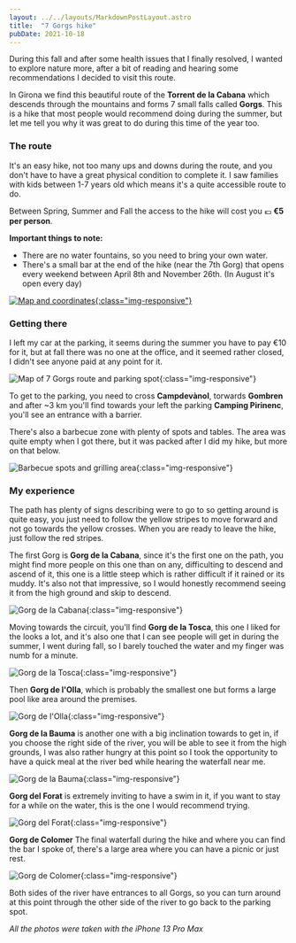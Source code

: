 ```yaml
---
layout: ../../layouts/MarkdownPostLayout.astro
title:  "7 Gorgs hike"
pubDate: 2021-10-18
---
```


During this fall and after some health issues that I finally resolved, I wanted to explore nature more, after a bit of reading and hearing some recommendations I decided to visit this route.

In Girona we find this beautiful route of the **Torrent de la Cabana** which descends through the mountains and forms 7 small falls called **Gorgs**. This is a hike that most people would recommend doing during the summer, but let me tell you why it was great to do during this time of the year too.

### The route
It's an easy hike, not too many ups and downs during the route, and you don't have to have a great physical condition to complete it. I saw families with kids between 1-7 years old which means it's a quite accessible route to do.

Between Spring, Summer and Fall the access to the hike will cost you 💶 **€5 per person**.

**Important things to note:**
* There are no water fountains, so you need to bring your own water.
* There's a small bar at the end of the hike (near the 7th Gorg) that opens every weekend between April 8th and November 26th. (In August it's open every day)

[![Map and coordinates](/images/hikes/map-route.webp){:class="img-responsive"}](https://maps.apple.com/?address=Carretera%20Gombr%C3%A8n,%2017530%20Campdev%C3%A0nol,%20Girona,%20Spain&ll=42.227497,2.139639&q=Ruta%20del%20Sets%20Gorgs&_ext=EiYpFifCC44cRUAx4UQ+xoURAUA5lPznZ7QdRUBBFZKFLV4qAUBQBA%3D%3D)

### Getting there
I left my car at the parking, it seems during the summer you have to pay €10 for it, but at fall there was no one at the office, and it seemed rather closed, I didn't see anyone paid at any point for it.

![Map of 7 Gorgs route and parking spot](/images/hikes/IMG_0096.webp){:class="img-responsive"}

To get to the parking, you need to cross **Campdevànol**, torwards **Gombren** and after ~3 km you'll find towards your left the parking **Camping Pirinenc**, you'll see an entrance with a barrier.

There's also a barbecue zone with plenty of spots and tables. The area was quite empty when I got there, but it was packed after I did my hike, but more on that below.

![Barbecue spots and grilling area](/images/hikes/IMG_0092.webp){:class="img-responsive"}

### My experience

The path has plenty of signs describing were to go to so getting around is quite easy, you just need to follow the yellow stripes to move forward and not go towards the yellow crosses. When you are ready to leave the hike, just follow the red stripes.

The first Gorg is **Gorg de la Cabana**, since it's the first one on the path, you might find more people on this one than on any, difficulting to descend and ascend of it, this one is a little steep which is rather difficult if it rained or its muddy. It's also not that impressive, so I would honestly recommend seeing it from the high ground and skip to descend.

![Gorg de la Cabana](/images/hikes/IMG_0100.webp){:class="img-responsive"}

Moving towards the circuit, you'll find **Gorg de la Tosca**, this one I liked for the looks a lot, and it's also one that I can see people will get in during the summer, I went during fall, so I barely touched the water and my finger was numb for a minute.

![Gorg de la Tosca](/images/hikes/IMG_0115.webp){:class="img-responsive"}

Then **Gorg de l'Olla**, which is probably the smallest one but forms a large pool like area around the premises.

![Gorg de l'Olla](/images/hikes/IMG_0128.webp){:class="img-responsive"}

**Gorg  de la Bauma** is another one with a big inclination towards to get in, if you choose the right side of the river, you will be able to see it from the high grounds, I was also rather hungry at this point so I took the opportunity to have a quick meal at the river bed while hearing the waterfall near me.

![Gorg de la Bauma](/images/hikes/IMG_0123.webp){:class="img-responsive"}

**Gorg del Forat** is extremely inviting to have a swim in it, if you want to stay for a while on the water, this is the one I would recommend trying.

![Gorg del Forat](/images/hikes/IMG_0140.webp){:class="img-responsive"}

**Gorg de Colomer** The final waterfall during the hike and where you can find the bar I spoke of, there's a large area where you can have a picnic or just rest.

![Gorg de Colomer](/images/hikes/IMG_0150.webp){:class="img-responsive"}

Both sides of the river have entrances to all Gorgs, so you can turn around at this point through the other side of the river to go back to the parking spot.

*All the photos were taken with the iPhone 13 Pro Max*

